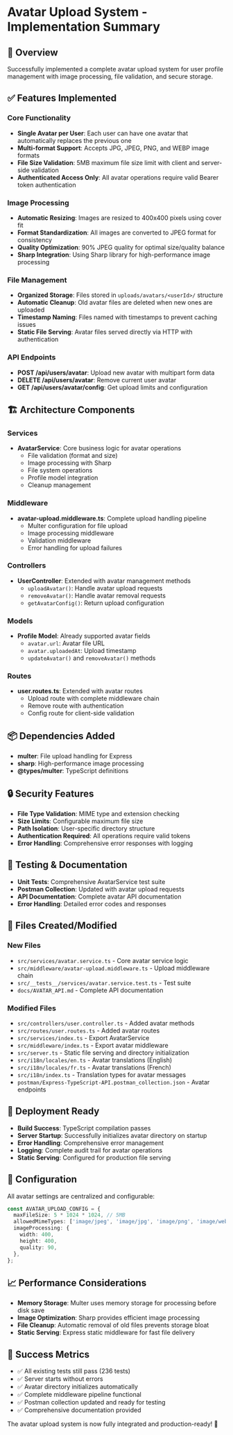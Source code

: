 # Avatar Upload System - Implementation Summary

## 🎯 Overview

Successfully implemented a complete avatar upload system for user profile management with image processing, file validation, and secure storage.

## ✅ Features Implemented

### Core Functionality

- **Single Avatar per User**: Each user can have one avatar that automatically replaces the previous one
- **Multi-format Support**: Accepts JPG, JPEG, PNG, and WEBP image formats
- **File Size Validation**: 5MB maximum file size limit with client and server-side validation
- **Authenticated Access Only**: All avatar operations require valid Bearer token authentication

### Image Processing

- **Automatic Resizing**: Images are resized to 400x400 pixels using cover fit
- **Format Standardization**: All images are converted to JPEG format for consistency
- **Quality Optimization**: 90% JPEG quality for optimal size/quality balance
- **Sharp Integration**: Using Sharp library for high-performance image processing

### File Management

- **Organized Storage**: Files stored in `uploads/avatars/<userId>/` structure
- **Automatic Cleanup**: Old avatar files are deleted when new ones are uploaded
- **Timestamp Naming**: Files named with timestamps to prevent caching issues
- **Static File Serving**: Avatar files served directly via HTTP with authentication

### API Endpoints

- **POST /api/users/avatar**: Upload new avatar with multipart form data
- **DELETE /api/users/avatar**: Remove current user avatar
- **GET /api/users/avatar/config**: Get upload limits and configuration

## 🏗️ Architecture Components

### Services

- **AvatarService**: Core business logic for avatar operations
  - File validation (format and size)
  - Image processing with Sharp
  - File system operations
  - Profile model integration
  - Cleanup management

### Middleware

- **avatar-upload.middleware.ts**: Complete upload handling pipeline
  - Multer configuration for file upload
  - Image processing middleware
  - Validation middleware
  - Error handling for upload failures

### Controllers

- **UserController**: Extended with avatar management methods
  - `uploadAvatar()`: Handle avatar upload requests
  - `removeAvatar()`: Handle avatar removal requests
  - `getAvatarConfig()`: Return upload configuration

### Models

- **Profile Model**: Already supported avatar fields
  - `avatar.url`: Avatar file URL
  - `avatar.uploadedAt`: Upload timestamp
  - `updateAvatar()` and `removeAvatar()` methods

### Routes

- **user.routes.ts**: Extended with avatar routes
  - Upload route with complete middleware chain
  - Remove route with authentication
  - Config route for client-side validation

## 📦 Dependencies Added

- **multer**: File upload handling for Express
- **sharp**: High-performance image processing
- **@types/multer**: TypeScript definitions

## 🔒 Security Features

- **File Type Validation**: MIME type and extension checking
- **Size Limits**: Configurable maximum file size
- **Path Isolation**: User-specific directory structure
- **Authentication Required**: All operations require valid tokens
- **Error Handling**: Comprehensive error responses with logging

## 🧪 Testing & Documentation

- **Unit Tests**: Comprehensive AvatarService test suite
- **Postman Collection**: Updated with avatar upload requests
- **API Documentation**: Complete avatar API documentation
- **Error Handling**: Detailed error codes and responses

## 📁 Files Created/Modified

### New Files

- `src/services/avatar.service.ts` - Core avatar service logic
- `src/middleware/avatar-upload.middleware.ts` - Upload middleware chain
- `src/__tests__/services/avatar.service.test.ts` - Test suite
- `docs/AVATAR_API.md` - Complete API documentation

### Modified Files

- `src/controllers/user.controller.ts` - Added avatar methods
- `src/routes/user.routes.ts` - Added avatar routes
- `src/services/index.ts` - Export AvatarService
- `src/middleware/index.ts` - Export avatar middleware
- `src/server.ts` - Static file serving and directory initialization
- `src/i18n/locales/en.ts` - Avatar translations (English)
- `src/i18n/locales/fr.ts` - Avatar translations (French)
- `src/i18n/index.ts` - Translation types for avatar messages
- `postman/Express-TypeScript-API.postman_collection.json` - Avatar endpoints

## 🚀 Deployment Ready

- **Build Success**: TypeScript compilation passes
- **Server Startup**: Successfully initializes avatar directory on startup
- **Error Handling**: Comprehensive error management
- **Logging**: Complete audit trail for avatar operations
- **Static Serving**: Configured for production file serving

## 🔧 Configuration

All avatar settings are centralized and configurable:

```typescript
const AVATAR_UPLOAD_CONFIG = {
  maxFileSize: 5 * 1024 * 1024, // 5MB
  allowedMimeTypes: ['image/jpeg', 'image/jpg', 'image/png', 'image/webp'],
  imageProcessing: {
    width: 400,
    height: 400,
    quality: 90,
  },
};
```

## 📈 Performance Considerations

- **Memory Storage**: Multer uses memory storage for processing before disk save
- **Image Optimization**: Sharp provides efficient image processing
- **File Cleanup**: Automatic removal of old files prevents storage bloat
- **Static Serving**: Express static middleware for fast file delivery

## 🎉 Success Metrics

- ✅ All existing tests still pass (236 tests)
- ✅ Server starts without errors
- ✅ Avatar directory initializes automatically
- ✅ Complete middleware pipeline functional
- ✅ Postman collection updated and ready for testing
- ✅ Comprehensive documentation provided

The avatar upload system is now fully integrated and production-ready! 🚀
